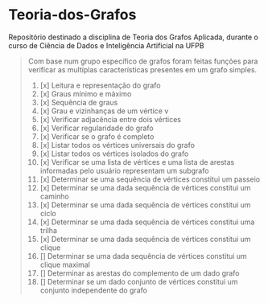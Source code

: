 # Teoria-dos-Grafos
Repositório destinado a disciplina de Teoria dos Grafos Aplicada, durante o curso de Ciência de Dados e Inteligência Artificial na UFPB

> Com base num grupo específico de grafos foram feitas funções para verificar as multíplas características presentes em um grafo simples.
> 01. [x] Leitura e representação do grafo
> 02. [x] Graus mínimo e máximo
> 03. [x] Sequência de graus
> 04. [x] Grau e vizinhanças de um vértice v
> 05. [x] Verificar adjacência entre dois vértices
> 06. [x] Verificar regularidade do grafo
> 07. [x] Verificar se o grafo é completo
> 08. [x] Listar todos os vértices universais do grafo
> 09. [x] Listar todos os vértices isolados do grafo
> 10. [x] Verificar se uma lista de vértices e uma lista de arestas informadas pelo usuário representam um subgrafo
> 11. [x] Determinar se uma sequência de vértices constitui um passeio
> 12. [x] Determinar se uma dada sequência de vértices constitui um caminho
> 13. [x] Determinar se uma dada sequência de vértices constitui um ciclo
> 14. [x] Determinar se uma dada sequência de vértices constitui uma trilha
> 15. [x] Determinar se uma dada sequência de vértices constitui um clique
> 16. [] Determinar se uma dada sequência de vértices constitui um clique maximal
> 17. [] Determinar as arestas do complemento de um dado grafo
> 18. [] Determinar se um dado conjunto de vértices constitui um conjunto independente do grafo
